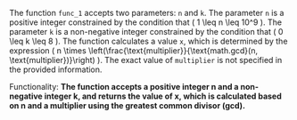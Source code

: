 The function `func_1` accepts two parameters: `n` and `k`. The parameter `n` is a positive integer constrained by the condition that \( 1 \leq n \leq 10^9 \). The parameter `k` is a non-negative integer constrained by the condition that \( 0 \leq k \leq 8 \). The function calculates a value `x`, which is determined by the expression \( n \times \left(\frac{\text{multiplier}}{\text{math.gcd}(n, \text{multiplier})}\right) \). The exact value of `multiplier` is not specified in the provided information.

Functionality: **The function accepts a positive integer n and a non-negative integer k, and returns the value of x, which is calculated based on n and a multiplier using the greatest common divisor (gcd).**